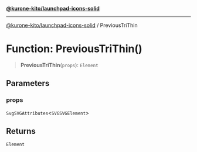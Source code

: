 [**@kurone-kito/launchpad-icons-solid**](../README.md)

***

[@kurone-kito/launchpad-icons-solid](../globals.md) / PreviousTriThin

# Function: PreviousTriThin()

> **PreviousTriThin**(`props`): `Element`

## Parameters

### props

`SvgSVGAttributes`\<`SVGSVGElement`\>

## Returns

`Element`
